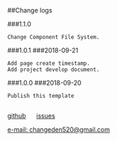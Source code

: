 ##Change logs

###1.1.0
```
Change Component File System.
```

###1.0.1
###2018-09-21
```
Add page create timestamp.
Add project develop document.
```

###1.0.0
###2018-09-20
```
Publish this template
```

##
[github](https://github.com/ChangedenCZD/vue-multi)&nbsp;&nbsp;&nbsp;&nbsp;&nbsp;
[issues](https://github.com/ChangedenCZD/vue-multi/issues)&nbsp;&nbsp;&nbsp;&nbsp;&nbsp;

[e-mail: changeden520@gmail.com]()
